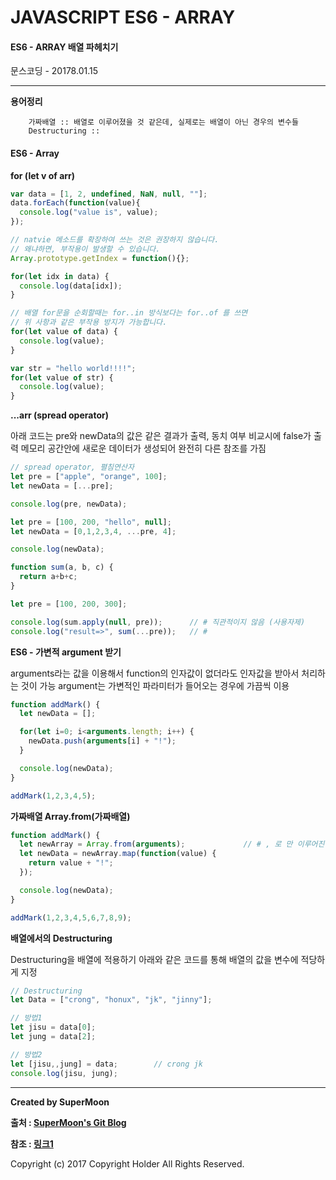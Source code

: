 # JAVASCRIPT ES6 - ARRAY

#### ES6 - ARRAY 배열 파헤치기

<div class="pull-right"> 문스코딩 - 20178.01.15 </div>

---

**용어정리**
```
    가짜배열 :: 배열로 이루어졌을 것 같은데, 실제로는 배열이 아닌 경우의 변수들
    Destructuring :: 
```

#### ES6 - Array

**for (let v of arr)**

```js
var data = [1, 2, undefined, NaN, null, ""];
data.forEach(function(value){
  console.log("value is", value);
});

// natvie 메소드를 확장하여 쓰는 것은 권장하지 않습니다.
// 왜냐하면, 부작용이 발생할 수 있습니다.
Array.prototype.getIndex = function(){};

for(let idx in data) {
  console.log(data[idx]);
}

// 배열 for문을 순회할때는 for..in 방식보다는 for..of 를 쓰면
// 위 사항과 같은 부작용 방지가 가능합니다.
for(let value of data) {
  console.log(value);
}

var str = "hello world!!!!";
for(let value of str) {
  console.log(value);
}
```

**...arr (spread operator)**

아래 코드는 pre와 newData의 값은 같은 결과가 출력, 동치 여부 비교시에 false가 출력
메모리 공간안에 새로운 데이터가 생성되어 완전히 다른 참조를 가짐

```js
// spread operator, 펼침연산자
let pre = ["apple", "orange", 100];
let newData = [...pre];

console.log(pre, newData);
```



```js
let pre = [100, 200, "hello", null];
let newData = [0,1,2,3,4, ...pre, 4];

console.log(newData);
```



```js
function sum(a, b, c) {
  return a+b+c;
}

let pre = [100, 200, 300];

console.log(sum.apply(null, pre));      // # 직관적이지 않음 (사용자제)
console.log("result=>", sum(...pre));   // #
```

**ES6 - 가변적 argument 받기**

arguments라는 값을 이용해서 function의 인자값이 없더라도 인자값을 받아서 처리하는 것이 가능
argument는 가변적인 파라미터가 들어오는 경우에 가끔씩 이용

```js
function addMark() {
  let newData = [];

  for(let i=0; i<arguments.length; i++) {
    newData.push(arguments[i] + "!");
  }

  console.log(newData);
}

addMark(1,2,3,4,5);
```

**가짜배열 Array.from(가짜배열)**

```js
function addMark() {
  let newArray = Array.from(arguments);             // # , 로 만 이루어진 변수 가짜배열 (typeof == object)
  let newData = newArray.map(function(value) {
    return value + "!";
  });

  console.log(newData);
}

addMark(1,2,3,4,5,6,7,8,9);
```


**배열에서의 Destructuring**

Destructuring을 배열에 적용하기 아래와 같은 코드를 통해 배열의 값을 변수에 적당하게 지정

```js
// Destructuring
let Data = ["crong", "honux", "jk", "jinny"];

// 방법1
let jisu = data[0];
let jung = data[2];

// 방법2
let [jisu,,jung] = data;        // crong jk
console.log(jisu, jung);
```












---

**Created by SuperMoon**

**출처 : [SuperMoon's Git Blog](https://github.com/jm921106)**

**참조 : [링크1](http://12bme.tistory.com/186)**

Copyright (c) 2017 Copyright Holder All Rights Reserved.
